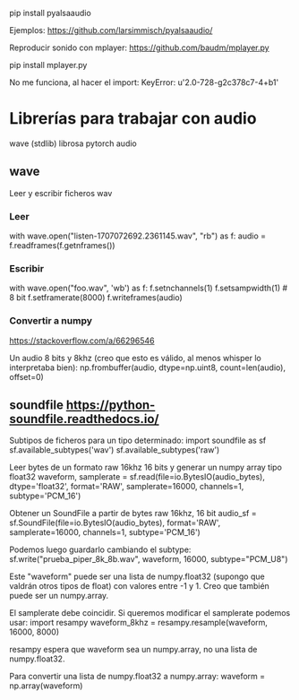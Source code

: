 pip install pyalsaaudio

Ejemplos:
https://github.com/larsimmisch/pyalsaaudio/



Reproducir sonido con mplayer:
https://github.com/baudm/mplayer.py

pip install mplayer.py

No me funciona, al hacer el import:
KeyError: u'2.0-728-g2c378c7-4+b1'


# Librerías para trabajar con audio
wave (stdlib)
librosa
pytorch audio


## wave
Leer y escribir ficheros wav

### Leer
with wave.open("listen-1707072692.2361145.wav", "rb") as f:
  audio = f.readframes(f.getnframes())

### Escribir
with wave.open("foo.wav", 'wb') as f:
    f.setnchannels(1)
    f.setsampwidth(1) # 8 bit
    f.setframerate(8000)
    f.writeframes(audio)



### Convertir a numpy
https://stackoverflow.com/a/66296546

Un audio 8 bits y 8khz (creo que esto es válido, al menos whisper lo interpretaba bien):
np.frombuffer(audio, dtype=np.uint8, count=len(audio), offset=0)


## soundfile https://python-soundfile.readthedocs.io/

Subtipos de ficheros para un tipo determinado:
import soundfile as sf
sf.available_subtypes('wav')
sf.available_subtypes('raw')

Leer bytes de un formato raw 16khz 16 bits y generar un numpy array tipo float32
waveform, samplerate = sf.read(file=io.BytesIO(audio_bytes), dtype='float32', format='RAW', samplerate=16000, channels=1, subtype='PCM_16')

Obtener un SoundFile a partir de bytes raw 16khz, 16 bit
audio_sf = sf.SoundFile(file=io.BytesIO(audio_bytes), format='RAW', samplerate=16000, channels=1, subtype='PCM_16')

Podemos luego guardarlo cambiando el subtype:
sf.write("prueba_piper_8k_8b.wav", waveform, 16000, subtype="PCM_U8")

Este "waveform" puede ser una lista de numpy.float32 (supongo que valdrán otros tipos de float) con valores entre -1 y 1.
Creo que también puede ser un numpy.array.

El samplerate debe coincidir.
Si queremos modificar el samplerate podemos usar:
import resampy
waveform_8khz = resampy.resample(waveform, 16000, 8000)

resampy espera que waveform sea un numpy.array, no una lista de numpy.float32.

Para convertir una lista de numpy.float32 a numpy.array:
waveform = np.array(waveform)
